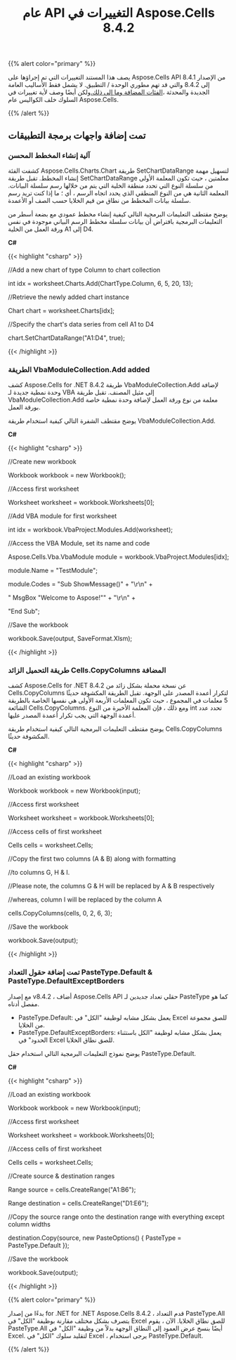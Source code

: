 ﻿---
title: عام API التغييرات في Aspose.Cells 8.4.2
type: docs
weight: 150
url: /ar/net/public-api-changes-in-aspose-cells-8-4-2/
---
{{% alert color="primary" %}} 

 يصف هذا المستند التغييرات التي تم إجراؤها على Aspose.Cells API من الإصدار 8.4.1 إلى 8.4.2 والتي قد تهم مطوري الوحدة / التطبيق. لا يشمل فقط الأساليب العامة الجديدة والمحدثة ،[الفئات المضافة وما إلى ذلك.](/cells/ar/net/public-api-changes-in-aspose-cells-8-4-2/)ولكن أيضًا وصف لأية تغييرات في السلوك خلف الكواليس عام Aspose.Cells.

{{% /alert %}} 
## **تمت إضافة واجهات برمجة التطبيقات**
### **آلية إنشاء المخطط المحسن**
كشفت الفئة Aspose.Cells.Charts.Chart طريقة SetChartDataRange لتسهيل مهمة إنشاء المخطط. تقبل طريقة SetChartDataRange معلمتين ، حيث تكون المعلمة الأولى من سلسلة النوع التي تحدد منطقة الخلية التي يتم من خلالها رسم سلسلة البيانات. المعلمة الثانية هي من النوع المنطقي الذي يحدد اتجاه الرسم ، أي ؛ ما إذا كنت تريد رسم سلسلة بيانات المخطط من نطاق من قيم الخلايا حسب الصف أو الأعمدة.

يوضح مقتطف التعليمات البرمجية التالي كيفية إنشاء مخطط عمودي مع بضعة أسطر من التعليمات البرمجية بافتراض أن بيانات سلسلة مخطط الرسم البياني موجودة في نفس ورقة العمل من الخلية A1 إلى D4.

**C#**

{{< highlight "csharp" >}}

 //Add a new chart of type Column to chart collection

int idx = worksheet.Charts.Add(ChartType.Column, 6, 5, 20, 13);

//Retrieve the newly added chart instance

Chart chart = worksheet.Charts[idx];

//Specify the chart's data series from cell A1 to D4

chart.SetChartDataRange("A1:D4", true);

{{< /highlight >}}


### **الطريقة VbaModuleCollection.Add added**
كشف Aspose.Cells for .NET 8.4.2 طريقة VbaModuleCollection.Add لإضافة وحدة نمطية جديدة لـ VBA إلى مثيل المصنف. تقبل طريقة VbaModuleCollection.Add معلمة من نوع ورقة العمل لإضافة وحدة نمطية خاصة بورقة العمل.

يوضح مقتطف الشفرة التالي كيفية استخدام طريقة VbaModuleCollection.Add.

**C#**

{{< highlight "csharp" >}}

 //Create new workbook

Workbook workbook = new Workbook();

//Access first worksheet

Worksheet worksheet = workbook.Worksheets[0];

//Add VBA module for first worksheet

int idx = workbook.VbaProject.Modules.Add(worksheet);

//Access the VBA Module, set its name and code

Aspose.Cells.Vba.VbaModule module = workbook.VbaProject.Modules[idx];

module.Name = "TestModule";

module.Codes = "Sub ShowMessage()" + "\r\n" +

"    MsgBox \"Welcome to Aspose!\"" + "\r\n" +

"End Sub";

//Save the workbook

workbook.Save(output, SaveFormat.Xlsm);

{{< /highlight >}}


### **طريقة التحميل الزائد Cells.CopyColumns المضافة**
كشف Aspose.Cells for .NET 8.4.2 عن نسخة محملة بشكل زائد من Cells.CopyColumns لتكرار أعمدة المصدر على الوجهة. تقبل الطريقة المكشوفة حديثًا 5 معلمات في المجموع ، حيث تكون المعلمات الأربعة الأولى هي نفسها الخاصة بالطريقة الشائعة Cells.CopyColumns. ومع ذلك ، فإن المعلمة الأخيرة من النوع int تحدد عدد أعمدة الوجهة التي يجب تكرار أعمدة المصدر عليها.

يوضح مقتطف التعليمات البرمجية التالي كيفية استخدام طريقة Cells.CopyColumns المكشوفة حديثًا.

**C#**

{{< highlight "csharp" >}}

 //Load an existing workbook

Workbook workbook = new Workbook(input);

//Access first worksheet

Worksheet worksheet = workbook.Worksheets[0];

//Access cells of first worksheet

Cells cells = worksheet.Cells;

//Copy the first two columns (A & B) along with formatting

//to columns G, H & I.

//Please note, the columns G & H will be replaced by A & B respectively

//whereas, column I will be replaced by the column A

cells.CopyColumns(cells, 0, 2, 6, 3);

//Save the workbook

workbook.Save(output);

{{< /highlight >}}


### **تمت إضافة حقول التعداد PasteType.Default & PasteType.DefaultExceptBorders**
مع إصدار v8.4.2 ، أضاف Aspose.Cells API حقلي تعداد جديدين لـ PasteType كما هو مفصل أدناه.

- PasteType.Default: يعمل بشكل مشابه لوظيفة "الكل" في Excel للصق مجموعة من الخلايا.
- PasteType.DefaultExceptBorders: يعمل بشكل مشابه لوظيفة "الكل باستثناء الحدود" في Excel للصق نطاق الخلايا.

يوضح نموذج التعليمات البرمجية التالي استخدام حقل PasteType.Default.

**C#**

{{< highlight "csharp" >}}

 //Load an existing workbook

Workbook workbook = new Workbook(input);

//Access first worksheet

Worksheet worksheet = workbook.Worksheets[0];

//Access cells of first worksheet

Cells cells = worksheet.Cells;

//Create source & destination ranges

Range source = cells.CreateRange("A1:B6");

Range destination = cells.CreateRange("D1:E6");

//Copy the source range onto the destination range with everything except column widths

destination.Copy(source, new PasteOptions() { PasteType = PasteType.Default });

//Save the workbook

workbook.Save(output);

{{< /highlight >}}

{{% alert color="primary" %}} 

بدءًا من إصدار for .NET for .NET Aspose.Cells 8.4.2 ، قدم التعداد PasteType.All يتصرف بشكل مختلف مقارنة بوظيفة "الكل" في Excel للصق نطاق الخلايا. الآن ، يقوم PasteType.All أيضًا بنسخ عرض العمود إلى النطاق الوجهة بدلاً من وظيفة "الكل" في Excel. لتقليد سلوك "الكل" في Excel ، يرجى استخدام PasteType.Default.

{{% /alert %}}

